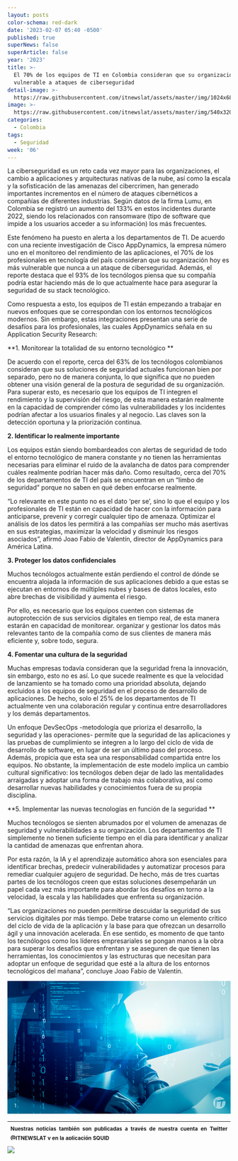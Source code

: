 ```yaml
---
layout: posts
color-schema: red-dark
date: '2023-02-07 05:40 -0500'
published: true
superNews: false
superArticle: false
year: '2023'
title: >-
  El 70% de los equipos de TI en Colombia consideran que su organización es
  vulnerable a ataques de ciberseguridad
detail-image: >-
  https://raw.githubusercontent.com/itnewslat/assets/master/img/1024x680/hacker-en-codigo-g.jpg
image: >-
  https://raw.githubusercontent.com/itnewslat/assets/master/img/540x320/hacker-en-codigo-p.jpg
categories:
  - Colombia
tags:
  - Seguridad
week: '06'
---
```

La ciberseguridad es un reto cada vez mayor para las organizaciones, el cambio a aplicaciones y arquitecturas nativas de la nube, así como la escala y la sofisticación de las amenazas del cibercrimen, han generado importantes incrementos en el número de ataques cibernéticos a compañías de diferentes industrias. Según datos de la firma Lumu, en Colombia se registró un aumento del 133% en estos incidentes durante 2022, siendo los relacionados con ransomware (tipo de software que impide a los usuarios acceder a su información) los más frecuentes. 
 
Este fenómeno ha puesto en alerta a los departamentos de TI. De acuerdo con una reciente investigación de Cisco AppDynamics, la empresa número uno en el monitoreo del rendimiento de las aplicaciones, el 70% de los profesionales en tecnología del país consideran que su organización hoy es más vulnerable que nunca a un ataque de ciberseguridad. Además, el reporte destaca que el 93% de los tecnólogos piensa que su compañía podría estar haciendo más de lo que actualmente hace para asegurar la seguridad de su stack tecnológico.
 
Como respuesta a esto, los equipos de TI están empezando a trabajar en nuevos enfoques que se correspondan con los entornos tecnológicos modernos. Sin embargo, estas integraciones presentan una serie de desafíos para los profesionales, las cuales AppDynamics señala en su Application Security Research:
 
**1. Monitorear la totalidad de su entorno tecnológico **
 
De acuerdo con el reporte, cerca del 63% de los tecnólogos colombianos consideran que sus soluciones de seguridad actuales funcionan bien por separado, pero no de manera conjunta, lo que significa que no pueden obtener una visión general de la postura de seguridad de su organización. Para superar esto, es necesario que los equipos de TI integren el rendimiento y la supervisión del riesgo, de esta manera estarán realmente en la capacidad de comprender cómo las vulnerabilidades y los incidentes podrían afectar a los usuarios finales y al negocio. Las claves son la detección oportuna y la priorización continua.
 
**2.  Identificar lo realmente importante**
 
Los equipos están siendo bombardeados con alertas de seguridad de todo el entorno tecnológico de manera constante y no tienen las herramientas necesarias para eliminar el ruido de la avalancha de datos para comprender cuáles realmente podrían hacer más daño. Como resultado, cerca del 70% de los departamentos de TI del país se encuentran en un “limbo de seguridad” porque no saben en qué deben enfocarse realmente. 
 
“Lo relevante en este punto no es el dato ‘per se’, sino lo que el equipo y los profesionales de TI están en capacidad de hacer con la información para anticiparse, prevenir y corregir cualquier tipo de amenaza. Optimizar el análisis de los datos les permitirá a las compañías ser mucho más asertivas en sus estrategias, maximizar la velocidad y disminuir los riesgos asociados”, afirmó Joao Fabio de Valentín, director de AppDynamics para América Latina.
 
**3. Proteger los datos confidenciales**
 
Muchos tecnólogos actualmente están perdiendo el control de dónde se encuentra alojada la información de sus aplicaciones debido a que estas se ejecutan en entornos de múltiples nubes y bases de datos locales, esto abre brechas de visibilidad y aumenta el riesgo. 
 
Por ello, es necesario que los equipos cuenten con sistemas de autoprotección de sus servicios digitales en tiempo real, de esta manera estarán en capacidad de monitorear. organizar y gestionar los datos más relevantes tanto de la compañía como de sus clientes de manera más eficiente y, sobre todo, segura.
                                   
**4. Fomentar una cultura de la seguridad**
 
Muchas empresas todavía consideran que la seguridad frena la innovación, sin embargo, esto no es así. Lo que sucede realmente es que la velocidad de lanzamiento se ha tomado como una prioridad absoluta, dejando excluidos a  los equipos de seguridad en el proceso de desarrollo de aplicaciones. De hecho, solo el 25% de los departamentos de TI actualmente ven una colaboración regular y continua entre desarrolladores y los demás departamentos.  
 
Un enfoque DevSecOps -metodología que prioriza el desarrollo, la seguridad y las operaciones- permite que la seguridad de las aplicaciones y las pruebas de cumplimiento se integren a lo largo del ciclo de vida de desarrollo de software, en lugar de ser un último paso del proceso. Además, propicia que esta sea una responsabilidad compartida entre los equipos. No obstante, la implementación de este modelo implica un cambio cultural significativo: los tecnólogos deben dejar de lado las mentalidades arraigadas y adoptar una forma de trabajo más colaborativa, así como desarrollar nuevas habilidades y conocimientos fuera de su propia disciplina. 
 
**5. Implementar las nuevas tecnologías en función de la seguridad **
 
Muchos tecnólogos se sienten abrumados por el volumen de amenazas de seguridad y vulnerabilidades a su organización. Los departamentos de TI simplemente no tienen suficiente tiempo en el día para identificar y analizar la cantidad de amenazas que enfrentan ahora.
 
Por esta razón, la IA y el aprendizaje automático ahora son esenciales para identificar brechas, predecir vulnerabilidades y automatizar procesos para remediar cualquier agujero de seguridad. De hecho, más de tres cuartas partes de los tecnólogos creen que estas soluciones desempeñarán un papel cada vez más importante para abordar los desafíos en torno a la velocidad, la escala y las habilidades que enfrenta su organización.
 
“Las organizaciones no pueden permitirse descuidar la seguridad de sus servicios digitales por más tiempo. Debe tratarse como un elemento crítico del ciclo de vida de la aplicación y la base para que ofrezcan un desarrollo ágil y una innovación acelerada. En ese sentido, es momento de que tanto los tecnólogos como los líderes empresariales se pongan manos a la obra para superar los desafíos que enfrentan y se aseguren de que tienen las herramientas, los conocimientos y las estructuras que necesitan para adoptar un enfoque de seguridad que esté a la altura de los entornos tecnológicos del mañana”, concluye Joao Fabio de Valentín.
 
![](https://raw.githubusercontent.com/itnewslat/assets/master/img/540x320/hacker-en-codigo-p.jpg)

<table style="height: 42px;" width="569">
<tbody>
<tr>
<td style="text-align: justify;"><sub><strong>Nuestras noticias también son publicadas a través de nuestra cuenta en Twitter <a href="https://twitter.com/itnewslat?lang=es">@ITNEWSLAT</a> y en la aplicación <a href="https://squidapp.co/en/">SQUID</a></strong></sub></td>
</tr>
</tbody>
</table>

<img src="https://tracker.metricool.com/c3po.jpg?hash=56f88a41e39ab42c063cc51676587a04"/>